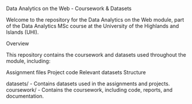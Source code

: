 Data Analytics on the Web - Coursework & Datasets

Welcome to the repository for the Data Analytics on the Web module, part of the Data Analytics MSc course at the University of the Highlands and Islands (UHI).

Overview

This repository contains the coursework and datasets used throughout the module, including:

Assignment files
Project code
Relevant datasets
Structure

datasets/ - Contains datasets used in the assignments and projects.
coursework/ - Contains the coursework, including code, reports, and documentation.
